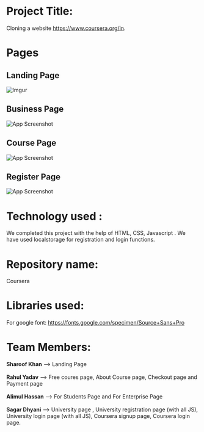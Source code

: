 # Project Title: 
 
Cloning  a website https://www.coursera.org/in. 

# Pages

## Landing Page
![Imgur](https://i.imgur.com/07cGJQC.png)

## Business Page
![App Screenshot](https://i.imgur.com/RTL75xx.png)

## Course Page
![App Screenshot](https://i.imgur.com/tk81IWK.png)

## Register Page
![App Screenshot](https://i.imgur.com/YmTglwY.png)


# Technology used :
We completed this project with the help of HTML, CSS, Javascript . We have used localstorage for registration and login functions.

# Repository name:
Coursera

# Libraries used:
For google font: https://fonts.google.com/specimen/Source+Sans+Pro


# Team Members:

<strong>Sharoof Khan</strong> --> Landing Page
<br><br>
<strong>Rahul Yadav</strong> -->  Free coures page, About Course page, Checkout page and Payment page
<br><br>
<strong>Alimul Hassan</strong>  --> For Students Page and For Enterprise Page
<br><br>
<strong>Sagar Dhyani</strong> --> University page , University registration page (with all JS), University login page (with all JS), Coursera signup page, Coursera login page.
